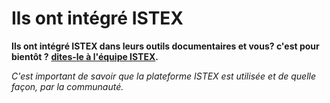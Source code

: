 # Ils ont intégré ISTEX

**Ils ont intégré ISTEX dans leurs outils documentaires et vous? c'est pour bientôt ?** [**dites-le à l'équipe ISTEX**](mailto:contact@listes.istex.fr)**.**

_C'est important de savoir que la plateforme ISTEX est utilisée et de quelle façon, par la communauté._

